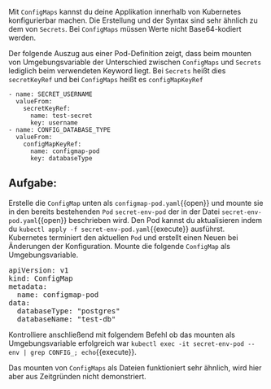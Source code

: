 Mit `ConfigMaps` kannst du deine Applikation innerhalb von Kubernetes konfigurierbar machen. Die Erstellung und der Syntax sind sehr ähnlich zu dem von `Secrets`. Bei `ConfigMaps` müssen Werte nicht Base64-kodiert werden.

Der folgende Auszug aus einer Pod-Definition zeigt, dass beim mounten von Umgebungsvariable der Unterschied zwischen `ConfigMaps` und `Secrets` lediglich beim verwendeten Keyword liegt. Bei `Secrets` heißt dies `secretKeyRef` und bei `ConfigMaps` heißt es `configMapKeyRef` 

```
- name: SECRET_USERNAME
  valueFrom:
    secretKeyRef:
      name: test-secret
      key: username
- name: CONFIG_DATABASE_TYPE
  valueFrom:
    configMapKeyRef:
      name: configmap-pod
      key: databaseType
```

## Aufgabe:
Erstelle die `ConfigMap` unten als `configmap-pod.yaml`{{open}} und mounte sie in den bereits bestehenden `Pod` `secret-env-pod` der in der Datei `secret-env-pod.yaml`{{open}} beschrieben wird.
Den Pod kannst du aktualisieren indem du `kubectl apply -f secret-env-pod.yaml`{{execute}} ausführst. Kubernetes terminiert den aktuellen `Pod` und erstellt einen Neuen bei Änderungen der Konfiguration.
Mounte die folgende `ConfigMap` als Umgebungsvariable.

<pre class="file" data-filename="configmap-pod.yaml">
apiVersion: v1
kind: ConfigMap
metadata:
  name: configmap-pod
data:
  databaseType: "postgres"
  databaseName: "test-db"
</pre>

Kontrolliere anschließend mit folgendem Befehl ob das mounten als Umgebungsvariable erfolgreich war `kubectl exec -it secret-env-pod -- env | grep CONFIG_; echo`{{execute}}.

Das mounten von `ConfigMaps` als Dateien funktioniert sehr ähnlich, wird hier aber aus Zeitgründen nicht demonstriert.